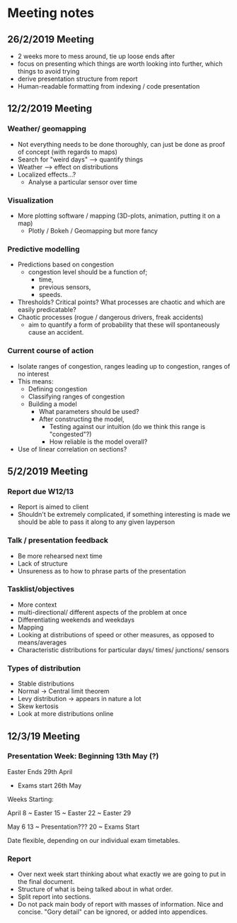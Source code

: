 # Meeting notes

## 26/2/2019 Meeting

- 2 weeks more to mess around, tie up loose ends after
- focus on presenting which things are worth looking into further, which things to avoid trying
- derive presentation structure from report
- Human-readable formatting from indexing / code presentation

## 12/2/2019 Meeting

### Weather/ geomapping

- Not everything needs to be done thoroughly, can just be done as proof of concept (with regards to maps)
- Search for "weird days" --> quantify things
- Weather --> effect on distributions
- Localized effects...?
  - Analyse a particular sensor over time

### Visualization

- More plotting software / mapping (3D-plots, animation, putting it on a map)
  - Plotly / Bokeh / Geomapping but more fancy

### Predictive modelling

- Predictions based on congestion
  - congestion level should be a function of;
    - time,
    - previous sensors,
    - speeds.
- Thresholds? Critical points? What processes are chaotic and which are easily predicatable?
- Chaotic processes (rogue / dangerous drivers, freak accidents)
  - aim to quantify a form of probability that these will spontaneously cause an accident.

### Current course of action

- Isolate ranges of congestion, ranges leading up to congestion, ranges of no interest
- This means:
  - Defining congestion
  - Classifying ranges of congestion
  - Building a model
    - What parameters should be used?
    - After constructing the model,
      - Testing against our intuition (do we think this range is "congested"?)
      - How reliable is the model overall?
- Use of linear correlation on sections?

## 5/2/2019 Meeting

### Report due W12/13

- Report is aimed to client
- Shouldn't be extremely complicated, if something interesting is made we should be able to pass it along to any given layperson

### Talk / presentation feedback

- Be more rehearsed next time
- Lack of structure
- Unsureness as to how to phrase parts of the presentation

### Tasklist/objectives

- More context
- multi-directional/ different aspects of the problem at once
- Differentiating weekends and weekdays
- Mapping
- Looking at distributions of speed or other measures, as opposed to means/averages
- Characteristic distributions for particular days/ times/ junctions/ sensors

### Types of distribution

- Stable distributions
- Normal -> Central limit theorem
- Levy distribution -> appears in nature a lot
- Skew kertosis
- Look at more distributions online


## 12/3/19 Meeting

### Presentation Week: Beginning 13th May (?)

Easter Ends 29th April

- Exams start 26th May

Weeks Starting:

April 8  ~ Easter
      15 ~ Easter
      22 ~ Easter
      29

May   6
      13 ~ Presentation???
      20 ~ Exams Start

Date flexible, depending on our individual exam timetables.

### Report

- Over next week start thinking about what exactly we are going to put in the final document.
- Structure of what is being talked about in what order.
- Split report into sections.
- Do not pack main body of report with masses of information. Nice and concise. "Gory detail" can be ignored, or added into appendices.
